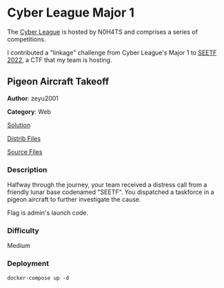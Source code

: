 # Cyber League Major 1

The [Cyber League](https://cyberleague.co/) is hosted by N0H4TS and comprises a series of competitions.

I contributed a "linkage" challenge from Cyber League's Major 1 to [SEETF 2022](https://seetf.sg/), a CTF that my team is hosting.

## Pigeon Aircraft Takeoff

**Author**: zeyu2001

**Category**: Web

[Solution](solve/solve.md)

[Distrib Files](./distrib/)

[Source Files](./src/)

### Description

Halfway through the journey, your team received a distress call from a friendly lunar base codenamed "SEETF". You dispatched a taskforce in a pigeon aircraft to further investigate the cause.

Flag is admin's launch code.

### Difficulty

Medium

### Deployment

`docker-compose up -d`
